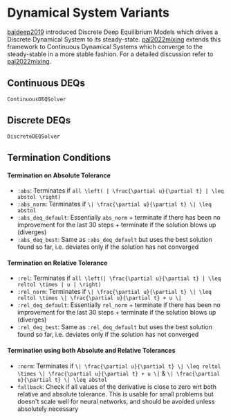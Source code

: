 # Dynamical System Variants

[baideep2019](@cite) introduced Discrete Deep Equilibrium Models which drives a Discrete Dynamical System to its steady-state. [pal2022mixing](@cite) extends this framework to Continuous Dynamical Systems which converge to the steady-stable in a more stable fashion. For a detailed discussion refer to [pal2022mixing](@cite).

## Continuous DEQs

```@docs
ContinuousDEQSolver
```

## Discrete DEQs

```@docs
DiscreteDEQSolver
```

## Termination Conditions

#### Termination on Absolute Tolerance

  - `:abs`: Terminates if ``all \left( | \frac{\partial u}{\partial t} | \leq abstol \right)``
  - `:abs_norm`: Terminates if ``\| \frac{\partial u}{\partial t} \| \leq abstol``
  - `:abs_deq_default`: Essentially `abs_norm` + terminate if there has been no improvement for the last 30 steps + terminate if the solution blows up (diverges)
  - `:abs_deq_best`: Same as `:abs_deq_default` but uses the best solution found so far, i.e. deviates only if the solution has not converged

#### Termination on Relative Tolerance

  - `:rel`: Terminates if ``all \left(| \frac{\partial u}{\partial t} | \leq reltol \times | u | \right)``
  - `:rel_norm`: Terminates if ``\| \frac{\partial u}{\partial t} \| \leq reltol \times \| \frac{\partial u}{\partial t} + u \|``
  - `:rel_deq_default`: Essentially `rel_norm` + terminate if there has been no improvement for the last 30 steps + terminate if the solution blows up (diverges)
  - `:rel_deq_best`: Same as `:rel_deq_default` but uses the best solution found so far, i.e. deviates only if the solution has not converged

#### Termination using both Absolute and Relative Tolerances

  - `:norm`: Terminates if ``\| \frac{\partial u}{\partial t} \| \leq reltol \times \| \frac{\partial u}{\partial t} + u \|`` &
    ``\| \frac{\partial u}{\partial t} \| \leq abstol``
  - `fallback`: Check if all values of the derivative is close to zero wrt both relative and absolute tolerance. This is usable for small problems
    but doesn't scale well for neural networks, and should be avoided unless absolutely necessary
